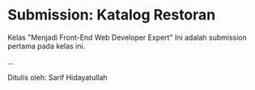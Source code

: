 # Submission: Katalog Restoran

Kelas "Menjadi Front-End Web Developer Expert"
Ini adalah submission pertama pada kelas ini.

...

Ditulis oleh: Sarif Hidayatullah
